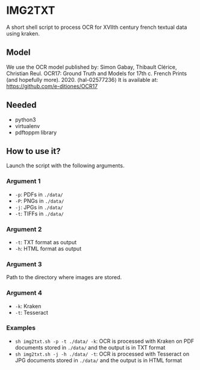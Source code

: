 # IMG2TXT

A short shell script to process OCR for XVIIth century french textual data using kraken. 

## Model
We use the OCR model published by: Simon Gabay, Thibault Clérice, Christian Reul. OCR17: Ground Truth and Models for 17th c. French Prints (and hopefully more). 2020. ⟨hal-02577236⟩
It is available at: https://github.com/e-ditiones/OCR17

## Needed 
- python3
- virtualenv
- pdftoppm library

## How to use it?

Launch the script with the following arguments.

### Argument 1
- ```-p```: PDFs in ```./data/```
- ```-P```: PNGs in ```./data/```
- ```-j```: JPGs in ```./data/```
- ```-t```: TIFFs in ```./data/```

### Argument 2
- ```-t```: TXT format as output
- ```-h```: HTML format as output

### Argument 3
Path to the directory where images are stored.

### Argument 4
- ```-k```: Kraken
- ```-t```: Tesseract

### Examples
- ```sh img2txt.sh -p -t ./data/ -k```: OCR is processed with Kraken on PDF documents stored in ```./data/``` and the output is in TXT format
- ```sh img2txt.sh -j -h ./data/ -t```: OCR is processed with Tesseract on JPG documents stored in ```./data/``` and the output is in HTML format
